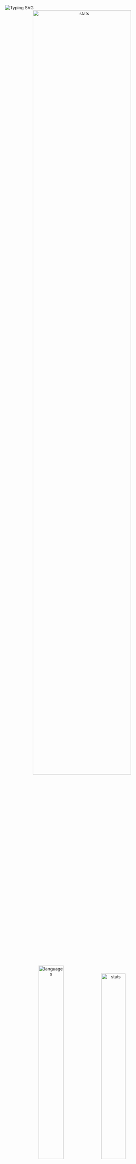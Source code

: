 <img src="https://readme-typing-svg.demolab.com?font=Fira+Code&size=50&duration=3000&color=9745F5&center=true&multiline=true&repeat=false&random=false&width=1000&height=150&lines=Hi!+I'm+Vanya;Python+Fullstack+Developer" alt="Typing SVG" />
<div align="center">
  <img src="http://github-readme-streak-stats.herokuapp.com?user=schr1k&theme=midnight-purple&hide_border=true&border_radius=0&date_format=j%20M%5B%20Y%5D&card_width=500&dates=9745F5&background=020202&border=9745F5&stroke=9745F5&ring=9745F5&fire=9745F5&currStreakNum=9745F5&sideNums=9745F5&currStreakLabel=9745F5&sideLabels=9745F5&excludeDaysLabel=9745F5" alt="stats" width=80%/>
</div>
<div align="center">
  <img src="https://github-readme-stats.vercel.app/api/top-langs/?username=schr1k&hide_border=true&bg_color=020202&text_color=9745F5&title_color=9745F5&layout=compact" alt="languages" width=40.25%>
  <img src="https://github-readme-stats.vercel.app/api?username=schr1k&show_icons=true&hide_border=true&bg_color=020202&text_color=9745F5&title_color=9745F5&icon_color=9745F5&hide_rank=true&hide=contribs,issues" alt="stats" width=39.4%/>
</div>
<div align="center">
  <h1>Skills:</h1>
  <img src="https://skillicons.dev/icons?i=py,postgres,html,css,js,ts,react,next,git,linux" alt="skills" width=80%>
</div>

---
<!--START_SECTION:waka-->
**🐱 My GitHub Data** 

> 📦 85.2 kB Used in GitHub's Storage 
 > 
> 🏆 804 Contributions in the Year 2023
 > 
> 💼 Opted to Hire
 > 
> 📜 9 Public Repositories 
 > 
> 🔑 15 Private Repositories 
 > 
📊 **This Week I Spent My Time On** 

```text
🕑︎ Time Zone: Europe/Moscow

💬 Programming Languages: 
Python                   7 hrs 18 mins       █████████████████░░░░░░░░   69.91 % 
TypeScript               1 hr                ██░░░░░░░░░░░░░░░░░░░░░░░   09.57 % 
HTML                     58 mins             ██░░░░░░░░░░░░░░░░░░░░░░░   09.28 % 
SQL                      21 mins             █░░░░░░░░░░░░░░░░░░░░░░░░   03.38 % 
Bash                     9 mins              ░░░░░░░░░░░░░░░░░░░░░░░░░   01.44 % 

🔥 Editors: 
PyCharm                  7 hrs 21 mins       ██████████████████░░░░░░░   70.36 % 
WebStorm                 2 hrs 31 mins       ██████░░░░░░░░░░░░░░░░░░░   24.10 % 
DataGrip                 16 mins             █░░░░░░░░░░░░░░░░░░░░░░░░   02.66 % 
Vim                      12 mins             ░░░░░░░░░░░░░░░░░░░░░░░░░   02.00 % 
Obsidian                 5 mins              ░░░░░░░░░░░░░░░░░░░░░░░░░   00.88 % 

💻 Operating System: 
Windows                  10 hrs 15 mins      ████████████████████████░   98.00 % 
Linux                    12 mins             ░░░░░░░░░░░░░░░░░░░░░░░░░   02.00 % 
```

**I Mostly Code in Python** 

```text
Python                   20 repos            █████████████████░░░░░░░░   68.97 % 
HTML                     3 repos             ███░░░░░░░░░░░░░░░░░░░░░░   10.34 % 
TypeScript               3 repos             ███░░░░░░░░░░░░░░░░░░░░░░   10.34 % 
JavaScript               2 repos             ██░░░░░░░░░░░░░░░░░░░░░░░   06.90 % 
Lasso                    1 repo              █░░░░░░░░░░░░░░░░░░░░░░░░   03.45 % 
```




 Last Updated on 28/11/2023 18:49:22 UTC
<!--END_SECTION:waka-->
